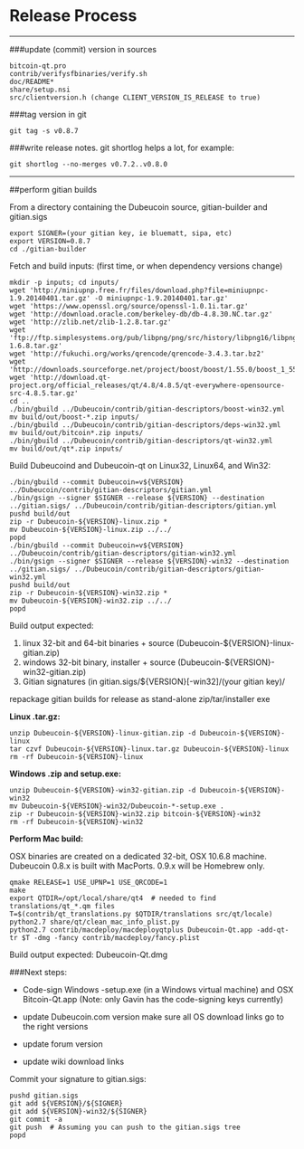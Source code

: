 Release Process
====================

* * *

###update (commit) version in sources


	bitcoin-qt.pro
	contrib/verifysfbinaries/verify.sh
	doc/README*
	share/setup.nsi
	src/clientversion.h (change CLIENT_VERSION_IS_RELEASE to true)

###tag version in git

	git tag -s v0.8.7

###write release notes. git shortlog helps a lot, for example:

	git shortlog --no-merges v0.7.2..v0.8.0

* * *

##perform gitian builds

 From a directory containing the Dubeucoin source, gitian-builder and gitian.sigs
  
	export SIGNER=(your gitian key, ie bluematt, sipa, etc)
	export VERSION=0.8.7
	cd ./gitian-builder

 Fetch and build inputs: (first time, or when dependency versions change)

	mkdir -p inputs; cd inputs/
	wget 'http://miniupnp.free.fr/files/download.php?file=miniupnpc-1.9.20140401.tar.gz' -O miniupnpc-1.9.20140401.tar.gz'
	wget 'https://www.openssl.org/source/openssl-1.0.1i.tar.gz'
	wget 'http://download.oracle.com/berkeley-db/db-4.8.30.NC.tar.gz'
	wget 'http://zlib.net/zlib-1.2.8.tar.gz'
	wget 'ftp://ftp.simplesystems.org/pub/libpng/png/src/history/libpng16/libpng-1.6.8.tar.gz'
	wget 'http://fukuchi.org/works/qrencode/qrencode-3.4.3.tar.bz2'
	wget 'http://downloads.sourceforge.net/project/boost/boost/1.55.0/boost_1_55_0.tar.bz2'
	wget 'http://download.qt-project.org/official_releases/qt/4.8/4.8.5/qt-everywhere-opensource-src-4.8.5.tar.gz'
	cd ..
	./bin/gbuild ../Dubeucoin/contrib/gitian-descriptors/boost-win32.yml
	mv build/out/boost-*.zip inputs/
	./bin/gbuild ../Dubeucoin/contrib/gitian-descriptors/deps-win32.yml
	mv build/out/bitcoin*.zip inputs/
	./bin/gbuild ../Dubeucoin/contrib/gitian-descriptors/qt-win32.yml
	mv build/out/qt*.zip inputs/

 Build Dubeucoind and Dubeucoin-qt on Linux32, Linux64, and Win32:
  
	./bin/gbuild --commit Dubeucoin=v${VERSION} ../Dubeucoin/contrib/gitian-descriptors/gitian.yml
	./bin/gsign --signer $SIGNER --release ${VERSION} --destination ../gitian.sigs/ ../Dubeucoin/contrib/gitian-descriptors/gitian.yml
	pushd build/out
	zip -r Dubeucoin-${VERSION}-linux.zip *
	mv Dubeucoin-${VERSION}-linux.zip ../../
	popd
	./bin/gbuild --commit Dubeucoin=v${VERSION} ../Dubeucoin/contrib/gitian-descriptors/gitian-win32.yml
	./bin/gsign --signer $SIGNER --release ${VERSION}-win32 --destination ../gitian.sigs/ ../Dubeucoin/contrib/gitian-descriptors/gitian-win32.yml
	pushd build/out
	zip -r Dubeucoin-${VERSION}-win32.zip *
	mv Dubeucoin-${VERSION}-win32.zip ../../
	popd

  Build output expected:

  1. linux 32-bit and 64-bit binaries + source (Dubeucoin-${VERSION}-linux-gitian.zip)
  2. windows 32-bit binary, installer + source (Dubeucoin-${VERSION}-win32-gitian.zip)
  3. Gitian signatures (in gitian.sigs/${VERSION}[-win32]/(your gitian key)/

repackage gitian builds for release as stand-alone zip/tar/installer exe

**Linux .tar.gz:**

	unzip Dubeucoin-${VERSION}-linux-gitian.zip -d Dubeucoin-${VERSION}-linux
	tar czvf Dubeucoin-${VERSION}-linux.tar.gz Dubeucoin-${VERSION}-linux
	rm -rf Dubeucoin-${VERSION}-linux

**Windows .zip and setup.exe:**

	unzip Dubeucoin-${VERSION}-win32-gitian.zip -d Dubeucoin-${VERSION}-win32
	mv Dubeucoin-${VERSION}-win32/Dubeucoin-*-setup.exe .
	zip -r Dubeucoin-${VERSION}-win32.zip bitcoin-${VERSION}-win32
	rm -rf Dubeucoin-${VERSION}-win32

**Perform Mac build:**

  OSX binaries are created on a dedicated 32-bit, OSX 10.6.8 machine.
  Dubeucoin 0.8.x is built with MacPorts.  0.9.x will be Homebrew only.

	qmake RELEASE=1 USE_UPNP=1 USE_QRCODE=1
	make
	export QTDIR=/opt/local/share/qt4  # needed to find translations/qt_*.qm files
	T=$(contrib/qt_translations.py $QTDIR/translations src/qt/locale)
	python2.7 share/qt/clean_mac_info_plist.py
	python2.7 contrib/macdeploy/macdeployqtplus Dubeucoin-Qt.app -add-qt-tr $T -dmg -fancy contrib/macdeploy/fancy.plist

 Build output expected: Dubeucoin-Qt.dmg

###Next steps:

* Code-sign Windows -setup.exe (in a Windows virtual machine) and
  OSX Bitcoin-Qt.app (Note: only Gavin has the code-signing keys currently)

* update Dubeucoin.com version
  make sure all OS download links go to the right versions

* update forum version

* update wiki download links

Commit your signature to gitian.sigs:

	pushd gitian.sigs
	git add ${VERSION}/${SIGNER}
	git add ${VERSION}-win32/${SIGNER}
	git commit -a
	git push  # Assuming you can push to the gitian.sigs tree
	popd

